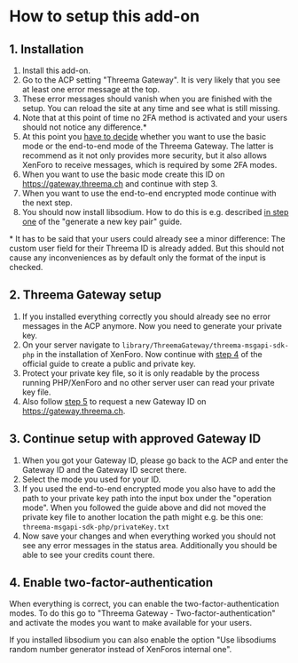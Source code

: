 # How to setup this add-on

## 1. Installation

1. Install this add-on.
2. Go to the ACP setting "Threema Gateway". It is very likely that you see at least one error message at the top.  
3. These error messages should vanish when you are finished with the setup. You can reload the site at any time and see what is still missing.  
4. Note that at this point of time no 2FA method is activated and your users should not notice any difference.\*
5. At this point you [have to decide](https://gateway.threema.ch/en/products) whether you want to use the basic mode or the end-to-end mode of the Threema Gateway. The latter is recommend as it not only provides more security, but it also allows XenForo to receive messages, which is required by some 2FA modes.  
6. When you want to use the basic mode create this ID on <https://gateway.threema.ch> and continue with step 3.  
7. When you want to use the end-to-end encrypted mode continue with the next step.
8. You should now install libsodium. How to do this is e.g. described [in step one](https://github.com/rugk/threema-msgapi-sdk-php/wiki/How-to-generate-a-new-key-pair-and-send-a-message#1-preparation) of the "generate a new key pair" guide.

\* It has to be said that your users could already see a minor difference: The custom user field for their Threema ID is already added. But this should not cause any inconveniences as by default only the format of the input is checked.

## 2. Threema Gateway setup

1. If you installed everything correctly you should already see no error messages in the ACP anymore. Now you need to generate your private key.
2. On your server navigate to `library/ThreemaGateway/threema-msgapi-sdk-php` in the installation of XenForo. Now continue with [step 4](https://github.com/rugk/threema-msgapi-sdk-php/wiki/How-to-generate-a-new-key-pair-and-send-a-message#user-content-4-generate-a-keypair-by-running-the-tool) of the official guide to create a public and private key.
3. Protect your private key file, so it is only readable by the process running PHP/XenForo and no other server user can read your private key file.
4. Also follow [step 5](https://github.com/rugk/threema-msgapi-sdk-php/wiki/How-to-generate-a-new-key-pair-and-send-a-message#5-request-custom-threema-id-and-submit-key) to request a new Gateway ID on <https://gateway.threema.ch>.

## 3. Continue setup with approved Gateway ID

1. When you got your Gateway ID, please go back to the ACP and enter the Gateway ID and the Gateway ID secret there.
2. Select the mode you used for your ID.
3. If you used the end-to-end encrypted mode you also have to add the path to your private key path into the input box under the "operation mode". When you followed the guide above and did not moved the private key file to another location the path might e.g. be this one: `threema-msgapi-sdk-php/privateKey.txt`
5. Now save your changes and when everything worked you should not see any error messages in the status area. Additionally you should be able to see your credits count there.

## 4. Enable two-factor-authentication

When everything is correct, you can enable the two-factor-authentication modes. To do this go to "Threema Gateway - Two-factor-authentication" and activate the modes you want to make available for your users.

If you installed libsodium you can also enable the option "Use libsodiums random number generator instead of XenForos internal one".
